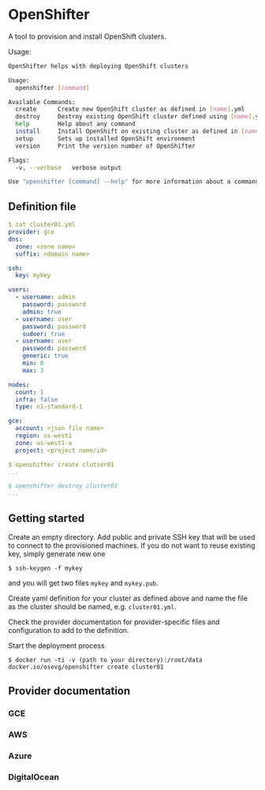 # OpenShifter

A tool to provision and install OpenShift clusters.

Usage:

```bash
OpenShifter helps with deploying OpenShift clusters

Usage:
  openshifter [command]

Available Commands:
  create      Create new OpenShift cluster as defined in [name].yml
  destroy     Destroy existing OpenShift cluster defined using [name].yml
  help        Help about any command
  install     Install OpenShift on existing cluster as defined in [name].yml
  setup       Sets up installed OpenShift environment
  version     Print the version number of OpenShifter

Flags:
  -v, --verbose   verbose output

Use "openshifter [command] --help" for more information about a command.
```

## Definition file 

```yaml
$ cat cluster01.yml
provider: gce
dns:
  zone: <zone name>
  suffix: <domain name>

ssh:
  key: mykey

users:
  - username: admin
    password: password
    admin: true
  - username: user
    password: password
    sudoer: true
  - username: user
    password: password
    generic: true
    min: 0
    max: 3

nodes:
  count: 1
  infra: false
  type: n1-standard-1

gce:
  account: <json file name>
  region: us-west1
  zone: us-west1-a
  project: <project name/id>

$ openshifter create clutser01
...

$ openshifter destroy cluster01
...
```

## Getting started

Create an empty directory. Add public and private SSH key that will be used to connect to the  provisioned machines. If
you do not want to reuse existing key, simply generate new one

```
$ ssh-keygen -f mykey
```

and you will get two files `mykey` and `mykey.pub`.
 
Create yaml definition for your cluster as defined above and name the file as the cluster should be named, e.g. 
`cluster01.yml`.

Check the provider documentation for provider-specific files and configuration to add to the definition.

Start the deployment process

```
$ docker run -ti -v (path to your directory):/root/data docker.io/osevg/openshifter create cluster01
```

## Provider documentation

### GCE

### AWS

### Azure

### DigitalOcean